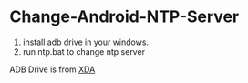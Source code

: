 # Change-Android-NTP-Server
1. install adb drive in your windows.
2. run ntp.bat to change ntp server

ADB Drive is from [XDA](https://forum.xda-developers.com/showthread.php?t=2588979)
